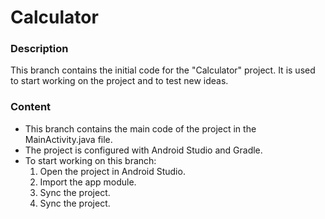 # Calculator

### Description

This branch contains the initial code for the "Calculator" project. It is used to start working on the project and to test new ideas.

### Content

- This branch contains the main code of the project in the MainActivity.java file.
- The project is configured with Android Studio and Gradle.
- To start working on this branch:
    1. Open the project in Android Studio.
    2. Import the app module.
    3. Sync the project.
    4. Sync the project.